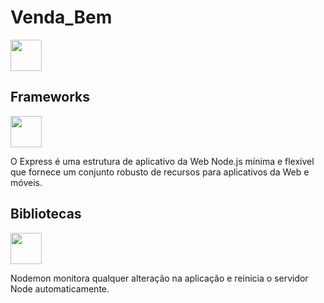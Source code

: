 # Venda_Bem

<div>
<img src="https://user-images.githubusercontent.com/59830792/187295094-3dd04636-fe46-43e0-94d7-3662ba08970e.png" height="50">

</div>


## Frameworks
<img src="https://user-images.githubusercontent.com/59830792/187295107-544b0e8a-0fc6-40f7-84ef-cc659528faca.png" height="50">

<p>O Express é uma estrutura de aplicativo da Web Node.js mínima e flexível que fornece um conjunto robusto de recursos para aplicativos da Web e móveis.</p>


## Bibliotecas
<img src="https://user-images.githubusercontent.com/59830792/187455099-cd3c3091-cf04-4aac-8487-9aeccce5db26.png" height="50">

<p>Nodemon monitora qualquer alteração na aplicação e reinicia o servidor Node automaticamente.</p>



